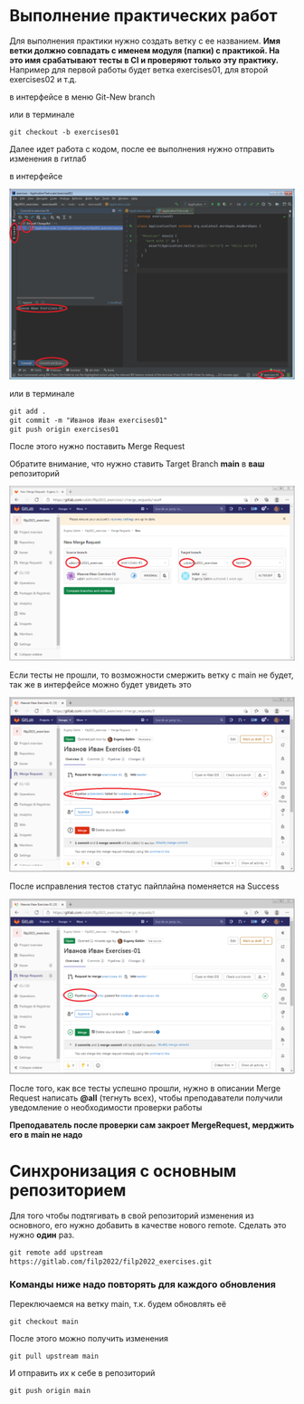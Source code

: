 # Выполнение практических работ
Для выполнения практики нужно создать ветку с ее названием.
**Имя ветки должно совпадать с именем модуля (папки) с практикой. На это имя срабатывают тесты в CI и проверяют только эту практику.**
Например для первой работы будет ветка exercises01, для второй exercises02 и т.д.

в интерфейсе в меню Git-New branch

или в терминале

    git checkout -b exercises01

Далее идет работа с кодом, после ее выполнения нужно отправить изменения в гитлаб

в интерфейсе

![Commit](images/commit.png)

или в терминале 

    git add .
    git commit -m "Иванов Иван exercises01"
    git push origin exercises01

После этого нужно поставить Merge Request

Обратите внимание, что нужно ставить Target Branch **main** в **ваш** репозиторий

![Create Merge Request](images/merge-request.png)

Если тесты не прошли, то возможности смержить ветку с main не будет, так же в интерфейсе можно будет увидеть это

![Failed Merge Request](images/merge-request-fail.png)

После исправления тестов статус пайплайна поменяется на Success

![Succeed Merge Request](images/merge-request-succeed.png)

После того, как все тесты успешно прошли, нужно в описании Merge Request написать **@all** (тегнуть всех), чтобы преподаватели получили уведомление о необходимости проверки работы

**Преподаватель после проверки сам закроет MergeRequest, мерджить его в main не надо**

# Синхронизация с основным репозиторием
Для того чтобы подтягивать в свой репозиторий изменения из основного, его нужно добавить в качестве нового remote. Сделать это нужно **один** раз.

    git remote add upstream https://gitlab.com/filp2022/filp2022_exercises.git

### Команды ниже надо повторять для каждого обновления

Переключаемся на ветку main, т.к. будем обновлять её

    git checkout main

После этого можно получить изменения

    git pull upstream main

И отправить их к себе в репозиторий

    git push origin main
